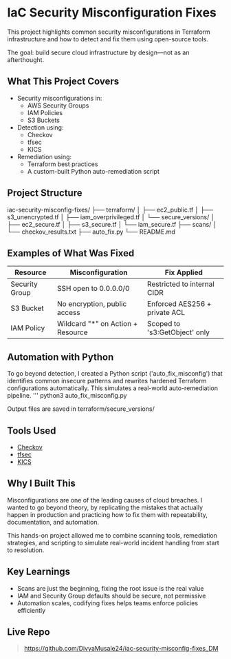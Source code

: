 # IaC Security Misconfiguration Fixes

This project highlights common security misconfigurations in Terraform infrastructure and how to detect and fix them using open-source tools.

The goal: build secure cloud infrastructure by design—not as an afterthought.

##  What This Project Covers

- Security misconfigurations in:
  - AWS Security Groups
  - IAM Policies
  - S3 Buckets
- Detection using:
  - Checkov
  - tfsec
  - KICS
- Remediation using:
  - Terraform best practices
  - A custom-built Python auto-remediation script

##  Project Structure

iac-security-misconfig-fixes/
├── terraform/
│ ├── ec2_public.tf
│ ├── s3_unencrypted.tf
│ ├── iam_overprivileged.tf
│ └── secure_versions/
│ ├── ec2_secure.tf
│ ├── s3_secure.tf
│ └── iam_secure.tf
├── scans/
│ └── checkov_results.txt
├── auto_fix.py
└── README.md

##  Examples of What Was Fixed

| Resource           | Misconfiguration                     | Fix Applied                     |
|-------------------|----------------------------------------|----------------------------------|
| Security Group     | SSH open to 0.0.0.0/0                 | Restricted to internal CIDR     |
| S3 Bucket          | No encryption, public access         | Enforced AES256 + private ACL   |
| IAM Policy         | Wildcard "*" on Action + Resource  | Scoped to 's3:GetObject' only   |

##  Automation with Python

To go beyond detection, I created a Python script ('auto_fix_misconfig') that identifies common insecure patterns and rewrites hardened Terraform configurations automatically. This simulates a real-world auto-remediation pipeline.
''' python3 auto_fix_misconfig.py

Output files are saved in terraform/secure_versions/

##  Tools Used

- [Checkov](https://github.com/bridgecrewio/checkov)
- [tfsec](https://github.com/aquasecurity/tfsec)
- [KICS](https://github.com/Checkmarx/kics)

## Why I Built This

Misconfigurations are one of the leading causes of cloud breaches. I wanted to go beyond theory, by replicating the mistakes that actually happen in production and practicing how to fix them with repeatability, documentation, and automation.

This hands-on project allowed me to combine scanning tools, remediation strategies, and scripting to simulate real-world incident handling from start to resolution.

## Key Learnings

- Scans are just the beginning, fixing the root issue is the real value
- IAM and Security Group defaults should be secure, not permissive
- Automation scales, codifying fixes helps teams enforce policies efficiently

##  Live Repo

> https://github.com/DivyaMusale24/iac-security-misconfig-fixes_DM


